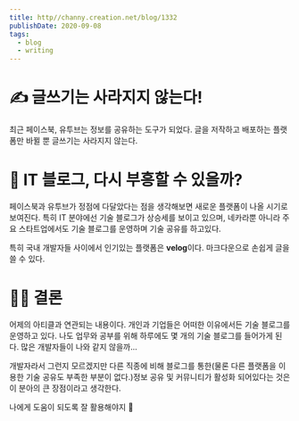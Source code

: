 ```yaml
---
title: http//channy.creation.net/blog/1332
publishDate: 2020-09-08
tags: 
  - blog
  - writing
---
```

# ✍ 글쓰기는 사라지지 않는다!

최근 페이스북, 유투브는 정보를 공유하는 도구가 되었다. 글을 저작하고 배포하는 플랫폼만 바뀔 뿐 글쓰기는 사라지지 않는다.

# 🤔 IT 블로그, 다시 부흥할 수 있을까?

페이스북과 유투브가 정점에 다달았다는 점을 생각해보면 새로운 플랫폼이 나올 시기로 보여진다.
특히 IT 분야에선 기술 블로그가 상승세를 보이고 있으며, 네카라뿐 아니라 주요 스타트업에서도 기술 블로그를 운영하며 기술 공유를 하고있다.

특히 국내 개발자들 사이에서 인기있는 플랫폼은 **velog**이다. 마크다운으로 손쉽게 글을 쓸 수 있다.

# 👩‍⚖️ 결론

어제의 아티클과 연관되는 내용이다. 개인과 기업들은 어떠한 이유에서든 기술 블로그를 운영하고 있다. 나도 업무와 공부를 위해 하루에도 몇 개의 기술 블로그를 들어가게 된다. 많은 개발자들이 나와 같지 않을까...

개발자라서 그런지 모르겠지만 다른 직종에 비해 블로그를 통한(물론 다른 플랫폼을 이용한 기술 공유도 부족한 부분이 없다.)정보 공유 및 커뮤니티가 활성화 되어있다는 것은 이 분아의 큰 장점이라고 생각한다.

나에게 도움이 되도록 잘 활용해야지 🤟
